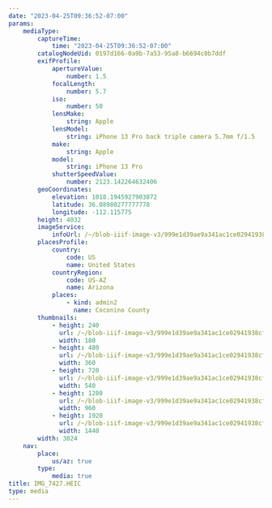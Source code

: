 ```yaml
---
date: "2023-04-25T09:36:52-07:00"
params:
    mediaType:
        captureTime:
            time: "2023-04-25T09:36:52-07:00"
        catalogNodeUid: 0197d166-0a9b-7a53-95a8-b6694c0b7ddf
        exifProfile:
            apertureValue:
                number: 1.5
            focalLength:
                number: 5.7
            iso:
                number: 50
            lensMake:
                string: Apple
            lensModel:
                string: iPhone 13 Pro back triple camera 5.7mm f/1.5
            make:
                string: Apple
            model:
                string: iPhone 13 Pro
            shutterSpeedValue:
                number: 2123.142264632406
        geoCoordinates:
            elevation: 1018.1945927903872
            latitude: 36.08980277777778
            longitude: -112.115775
        height: 4032
        imageService:
            infoUrl: /~/blob-iiif-image-v3/999e1d39ae9a341ac1ce02941938cf05d1161567c894beb119af33a8c833d5b4/info.json
        placesProfile:
            country:
                code: US
                name: United States
            countryRegion:
                code: US-AZ
                name: Arizona
            places:
                - kind: admin2
                  name: Coconino County
        thumbnails:
            - height: 240
              url: /~/blob-iiif-image-v3/999e1d39ae9a341ac1ce02941938cf05d1161567c894beb119af33a8c833d5b4/full/180%2C240/0/default.jpg
              width: 180
            - height: 480
              url: /~/blob-iiif-image-v3/999e1d39ae9a341ac1ce02941938cf05d1161567c894beb119af33a8c833d5b4/full/360%2C480/0/default.jpg
              width: 360
            - height: 720
              url: /~/blob-iiif-image-v3/999e1d39ae9a341ac1ce02941938cf05d1161567c894beb119af33a8c833d5b4/full/540%2C720/0/default.jpg
              width: 540
            - height: 1280
              url: /~/blob-iiif-image-v3/999e1d39ae9a341ac1ce02941938cf05d1161567c894beb119af33a8c833d5b4/full/960%2C1280/0/default.jpg
              width: 960
            - height: 1920
              url: /~/blob-iiif-image-v3/999e1d39ae9a341ac1ce02941938cf05d1161567c894beb119af33a8c833d5b4/full/1440%2C1920/0/default.jpg
              width: 1440
        width: 3024
    nav:
        place:
            us/az: true
        type:
            media: true
title: IMG_7427.HEIC
type: media
---
```

